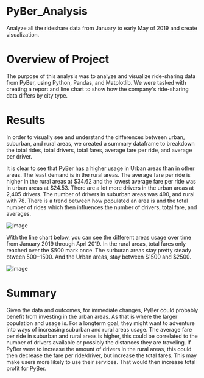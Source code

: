 # PyBer_Analysis
Analyze all the rideshare data from January to early May of 2019 and create visualization.

# Overview of Project
The purpose of this analysis was to analyze and visualize ride-sharing data from PyBer, using Python, Pandas, and Matplotlib. We were tasked with creating a report and line chart to show how the company's ride-sharing data differs by city type. 

# Results
In order to visually see and understand the differences between urban, suburban, and rural areas, we created a summary dataframe to breakdown the total rides, total drivers, total fares, average fare per ride, and average per driver.  

It is clear to see that PyBer has a higher usage in Urban areas than in other areas. The least demand is in the rural areas. The average fare per ride is higher in the rural areas at $34.62 and the lowest average fare per ride was in urban areas at $24.53. There are a lot more drivers in the urban areas at 2,405 drivers. The number of drivers in suburban areas was 490, and rural with 78. There is a trend between how populated an area is and the total number of rides which then influences the number of drivers, total fare, and averages.

![image](https://user-images.githubusercontent.com/88061345/132956999-987aacf6-4b8b-466f-8462-3f025f4086f1.png)


With the line chart below, you can see the different areas usage over time from January 2019 through Aprl 2019. In the rural areas, total fares only reached over the $500 mark once. The surburan areas stay pretty steady btween $500-$1500. And the Urban areas, stay between $1500 and $2500. 

![image](https://user-images.githubusercontent.com/88061345/132957156-053b1a2f-75ed-4809-a0d1-0ae964b7e300.png)

# Summary
Given the data and outcomes, for immediate changes, PyBer could probably benefit from investing in the urban areas. As that is where the larger population and usage is. For a longterm goal, they might want to adventure into ways of increasing suburban and rural areas usage. The average fare per ride in suburban and rural areas is higher, this could be correlated to the number of drivers available or possibly the distances they are traveling. If PyBer were to increase the amount of drivers in the rural areas, this could then decrease the fare per ride/driver, but increase the total fares. This may make users more likely to use their services. That would then increase total profit for PyBer.
